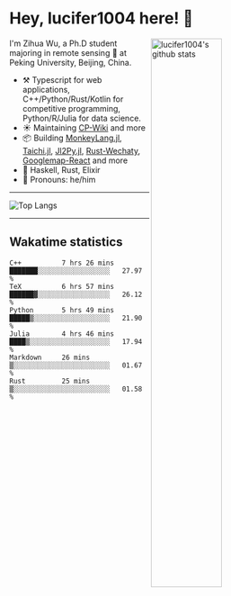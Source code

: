 # Hey, lucifer1004 here! :wave:

<img width="50%" align="right" alt="lucifer1004's github stats" src="https://github-readme-stats.vercel.app/api?username=lucifer1004&show_icons=true">

I'm Zihua Wu, a Ph.D student majoring in remote sensing :satellite: at Peking University, Beijing, China.

- :hammer_and_pick: Typescript for web applications, C++/Python/Rust/Kotlin for competitive programming, Python/R/Julia for data science.
- :sunny: Maintaining [CP-Wiki](https://cp-wiki.vercel.app) and more 
- :package: Building [MonkeyLang.jl](https://github.com/lucifer1004/MonkeyLang.jl), [Taichi.jl](https://github.com/lucifer1004/Taichi.jl), [Jl2Py.jl](https://github.com/lucifer1004/Jl2Py.jl), [Rust-Wechaty](https://github.com/wechaty/rust-wechaty), [Googlemap-React](https://github.com/googlemap-react/googlemap-react) and more
- :seedling: Haskell, Rust, Elixir
- :man: Pronouns: he/him

---

![Top Langs](https://github-readme-stats.vercel.app/api/top-langs/?username=lucifer1004&layout=compact)

---

## Wakatime statistics

<!--START_SECTION:waka-->

```text
C++          7 hrs 26 mins   ███████░░░░░░░░░░░░░░░░░░   27.97 %
TeX          6 hrs 57 mins   ██████▓░░░░░░░░░░░░░░░░░░   26.12 %
Python       5 hrs 49 mins   █████▒░░░░░░░░░░░░░░░░░░░   21.90 %
Julia        4 hrs 46 mins   ████▒░░░░░░░░░░░░░░░░░░░░   17.94 %
Markdown     26 mins         ▒░░░░░░░░░░░░░░░░░░░░░░░░   01.67 %
Rust         25 mins         ▒░░░░░░░░░░░░░░░░░░░░░░░░   01.58 %
```

<!--END_SECTION:waka-->
